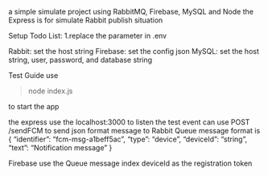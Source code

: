 a simple simulate project
using RabbitMQ, Firebase, MySQL and Node
the Express is for simulate Rabbit publish situation

Setup Todo List:
1.replace the parameter in .env

Rabbit: set the host string
Firebase: set the config json
MySQL: set the host string, user, password, and database string

Test Guide
use 
> node index.js

to start the app

the express use the localhost:3000 to listen the test event
can use POST /sendFCM
to send json format message to Rabbit Queue
message format is
{
    “identifier”: “fcm-msg-a1beff5ac”,
    “type”: “device”,
    “deviceId”: “string”,
    “text”: “Notification message”
}

Firebase use the Queue message index deviceId as the registration token

